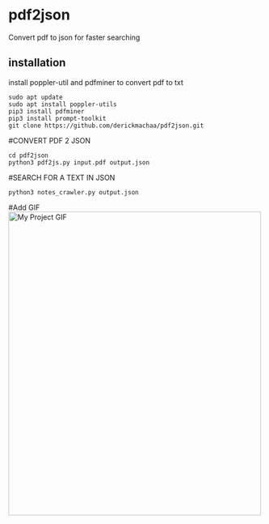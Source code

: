 # pdf2json
Convert pdf to json for faster searching
## installation 
install poppler-util and pdfminer to convert pdf to txt
```
sudo apt update
sudo apt install poppler-utils
pip3 install pdfminer 
pip3 install prompt-toolkit
git clone https://github.com/derickmachaa/pdf2json.git
```
#CONVERT PDF 2 JSON 
```
cd pdf2json
python3 pdf2js.py input.pdf output.json
```

#SEARCH FOR A TEXT IN JSON
```
python3 notes_crawler.py output.json
```

#Add GIF
<img src="./pdf.mp4" alt="My Project GIF" width="500" height="600">
